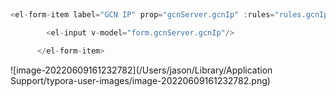 ​      

```javascript
<el-form-item label="GCN IP" prop="gcnServer.gcnIp" :rules="rules.gcnIp">

​        <el-input v-model="form.gcnServer.gcnIp"/>

​      </el-form-item>
```

![image-20220609161232782](/Users/jason/Library/Application Support/typora-user-images/image-20220609161232782.png)